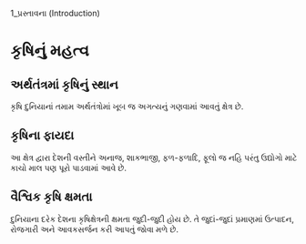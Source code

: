 1_પ્રસ્તાવના
(Introduction)

# કૃષિનું મહત્વ

## અર્થતંત્રમાં કૃષિનું સ્થાન

કૃષિ દુનિયાનાં તમામ અર્થતંત્રોમાં ખૂબ જ અગત્યનું ગણવામાં આવતું ક્ષેત્ર છે.

## કૃષિના ફાયદા

આ ક્ષેત્ર દ્વારા દેશની વસ્તીને અનાજ, શાકભાજી, ફળ-ફળાદિ, ફૂલો જ નહિ પરંતુ ઉદ્યોગો માટે કાચો માલ પણ પૂરો પાડવામાં આવે છે.

## વૈશ્વિક કૃષિ ક્ષમતા

દુનિયાના દરેક દેશના કૃષિક્ષેત્રની ક્ષમતા જુદી-જુદી હોય છે. તે જુદાં-જુદાં પ્રમાણમાં ઉત્પાદન, રોજગારી અને આવકસર્જન કરી આપતું જોવા મળે છે.
